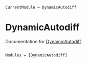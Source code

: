 ```@meta
CurrentModule = DynamicAutodiff
```

# DynamicAutodiff

Documentation for [DynamicAutodiff](https://github.com/MilesCranmer/DynamicAutodiff.jl).

```@index

```

```@autodocs
Modules = [DynamicAutodiff]
```
